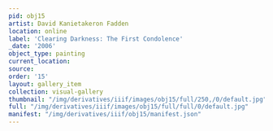 ```yaml
---
pid: obj15
artist: David Kanietakeron Fadden
location: online
label: 'Clearing Darkness: The First Condolence'
_date: '2006'
object_type: painting
current_location: 
source: 
order: '15'
layout: gallery_item
collection: visual-gallery
thumbnail: "/img/derivatives/iiif/images/obj15/full/250,/0/default.jpg"
full: "/img/derivatives/iiif/images/obj15/full/full/0/default.jpg"
manifest: "/img/derivatives/iiif/obj15/manifest.json"
---
```

